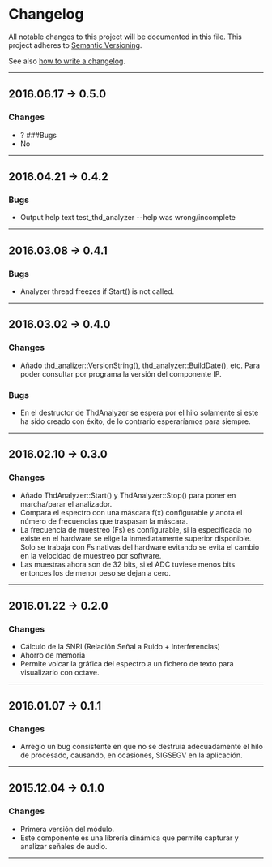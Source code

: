 Changelog
=========

All notable changes to this project will be documented in this file.
This project adheres to [Semantic Versioning](http://semver.org/).

See also [how to write a changelog](http://keepachangelog.com/).

----------------------------------------------------------------------------------------------------
## 2016.06.17 -> 0.5.0
### Changes
- ?
###Bugs
- No

----------------------------------------------------------------------------------------------------
## 2016.04.21 -> 0.4.2
### Bugs
- Output help text test_thd_analyzer --help was wrong/incomplete

----------------------------------------------------------------------------------------------------
## 2016.03.08 -> 0.4.1
### Bugs
- Analyzer thread freezes if Start() is not called.

----------------------------------------------------------------------------------------------------
## 2016.03.02 -> 0.4.0
### Changes
- Añado thd_analizer::VersionString(), thd_analyzer::BuildDate(), etc. Para poder consultar
  por programa la versión del componente IP.
### Bugs
- En el destructor de ThdAnalyzer se espera por el hilo solamente si este ha sido
  creado con éxito, de lo contrario esperaríamos para siempre.

----------------------------------------------------------------------------------------------------
## 2016.02.10 -> 0.3.0
### Changes
- Añado ThdAnalyzer::Start() y ThdAnalyzer::Stop() para poner en marcha/parar el analizador.
- Compara el espectro con una máscara f(x) configurable y anota el número de frecuencias que
  traspasan la máscara.
- La frecuencia de muestreo (Fs) es configurable, si la especificada no existe en el
  hardware se elige la inmediatamente superior disponible. Solo se trabaja con Fs nativas del
  hardware evitando se evita el cambio en la velocidad de muestreo por software.
- Las muestras ahora son de 32 bits, si el ADC tuviese menos bits entonces los de menor
  peso se dejan a cero.

----------------------------------------------------------------------------------------------------
## 2016.01.22 -> 0.2.0
### Changes
- Cálculo de la SNRI (Relación Señal a Ruido + Interferencias)
- Ahorro de memoria
- Permite volcar la gráfica del espectro a un fichero de texto para visualizarlo con octave.

----------------------------------------------------------------------------------------------------
## 2016.01.07 -> 0.1.1
### Changes
- Arreglo un bug consistente en que no se destruia adecuadamente el hilo de procesado, causando, en
  ocasiones, SIGSEGV en la aplicación.

----------------------------------------------------------------------------------------------------
## 2015.12.04 -> 0.1.0
### Changes
- Primera versión del módulo.
- Este componente es una librería dinámica que permite capturar y analizar señales de audio.
----------------------------------------------------------------------------------------------------


